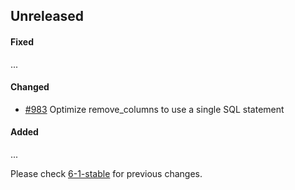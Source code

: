## Unreleased

#### Fixed

...

#### Changed

- [#983](https://github.com/rails-sqlserver/activerecord-sqlserver-adapter/pull/983) Optimize remove_columns to use a single SQL statement

#### Added

...

Please check [6-1-stable](https://github.com/rails-sqlserver/activerecord-sqlserver-adapter/blob/6-1-stable/CHANGELOG.md) for previous changes.

